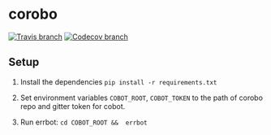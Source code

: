 # corobo

[![Travis branch](https://img.shields.io/travis/coala/corobo/master.svg)](https://travis-ci.org/coala/corobo)
[![Codecov branch](https://img.shields.io/codecov/c/github/coala/corobo/master.svg)](https://codecov.io/gh/coala/corobo)

## Setup

1. Install the dependencies
   `pip install -r requirements.txt`

2. Set environment variables `COBOT_ROOT`, `COBOT_TOKEN` to the path of corobo
   repo and gitter token for cobot.

3. Run errbot: `cd COBOT_ROOT &&  errbot`
